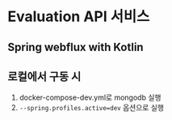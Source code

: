 # Evaluation API 서비스 

## Spring webflux with Kotlin

## 로컬에서 구동 시

1. docker-compose-dev.yml로 mongodb 실행
2. `--spring.profiles.active=dev` 옵션으로 실행

